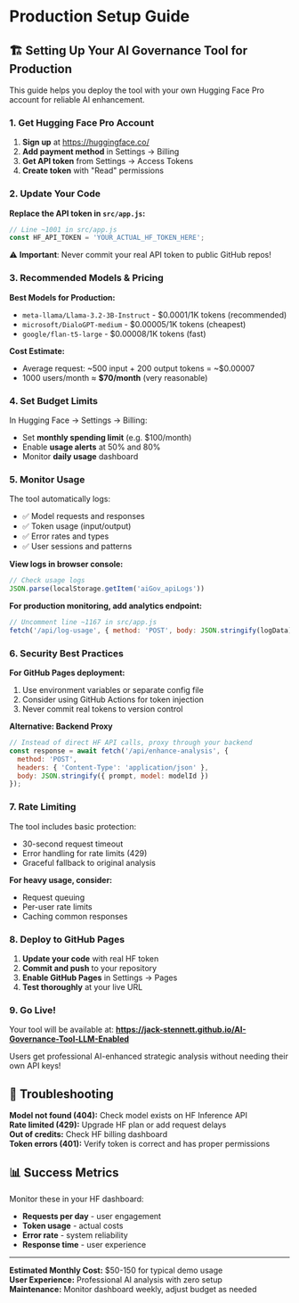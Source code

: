 # Production Setup Guide

## 🏗️ Setting Up Your AI Governance Tool for Production

This guide helps you deploy the tool with your own Hugging Face Pro account for reliable AI enhancement.

### 1. Get Hugging Face Pro Account

1. **Sign up** at https://huggingface.co/
2. **Add payment method** in Settings → Billing
3. **Get API token** from Settings → Access Tokens
4. **Create token** with "Read" permissions

### 2. Update Your Code

**Replace the API token in `src/app.js`:**

```javascript
// Line ~1001 in src/app.js
const HF_API_TOKEN = 'YOUR_ACTUAL_HF_TOKEN_HERE';
```

⚠️ **Important**: Never commit your real API token to public GitHub repos!

### 3. Recommended Models & Pricing

**Best Models for Production:**
- `meta-llama/Llama-3.2-3B-Instruct` - $0.0001/1K tokens (recommended)
- `microsoft/DialoGPT-medium` - $0.00005/1K tokens (cheapest)
- `google/flan-t5-large` - $0.00008/1K tokens (fast)

**Cost Estimate:**
- Average request: ~500 input + 200 output tokens = ~$0.00007
- 1000 users/month ≈ **$70/month** (very reasonable)

### 4. Set Budget Limits

In Hugging Face → Settings → Billing:
- Set **monthly spending limit** (e.g. $100/month)
- Enable **usage alerts** at 50% and 80%
- Monitor **daily usage** dashboard

### 5. Monitor Usage

The tool automatically logs:
- ✅ Model requests and responses
- ✅ Token usage (input/output)
- ✅ Error rates and types
- ✅ User sessions and patterns

**View logs in browser console:**
```javascript
// Check usage logs
JSON.parse(localStorage.getItem('aiGov_apiLogs'))
```

**For production monitoring, add analytics endpoint:**
```javascript
// Uncomment line ~1167 in src/app.js
fetch('/api/log-usage', { method: 'POST', body: JSON.stringify(logData) });
```

### 6. Security Best Practices

**For GitHub Pages deployment:**
1. Use environment variables or separate config file
2. Consider using GitHub Actions for token injection
3. Never commit real tokens to version control

**Alternative: Backend Proxy**
```javascript
// Instead of direct HF API calls, proxy through your backend
const response = await fetch('/api/enhance-analysis', {
  method: 'POST',
  headers: { 'Content-Type': 'application/json' },
  body: JSON.stringify({ prompt, model: modelId })
});
```

### 7. Rate Limiting

The tool includes basic protection:
- 30-second request timeout
- Error handling for rate limits (429)
- Graceful fallback to original analysis

**For heavy usage, consider:**
- Request queuing
- Per-user rate limits  
- Caching common responses

### 8. Deploy to GitHub Pages

1. **Update your code** with real HF token
2. **Commit and push** to your repository
3. **Enable GitHub Pages** in Settings → Pages
4. **Test thoroughly** at your live URL

### 9. Go Live!

Your tool will be available at:
**https://jack-stennett.github.io/AI-Governance-Tool-LLM-Enabled**

Users get professional AI-enhanced strategic analysis without needing their own API keys!

## 🔧 Troubleshooting

**Model not found (404):** Check model exists on HF Inference API  
**Rate limited (429):** Upgrade HF plan or add request delays  
**Out of credits:** Check HF billing dashboard  
**Token errors (401):** Verify token is correct and has proper permissions

## 📊 Success Metrics

Monitor these in your HF dashboard:
- **Requests per day** - user engagement
- **Token usage** - actual costs
- **Error rate** - system reliability  
- **Response time** - user experience

---

**Estimated Monthly Cost:** $50-150 for typical demo usage  
**User Experience:** Professional AI analysis with zero setup  
**Maintenance:** Monitor dashboard weekly, adjust budget as needed